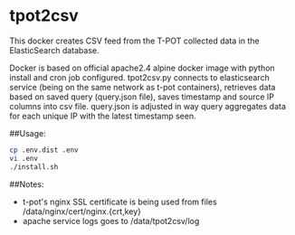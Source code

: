 # tpot2csv
This docker creates CSV feed from the T-POT collected data in the ElasticSearch database.

Docker is based on official apache2.4 alpine docker image with python install and cron job configured. tpot2csv.py connects to elasticsearch service (being on the same network as  t-pot containers), retrieves data based on saved query (query.json file), saves timestamp and source IP columns into csv file. query.json is adjusted in way query aggregates data for each unique IP with the latest timestamp seen.

##Usage:
```bash
cp .env.dist .env
vi .env
./install.sh
```

##Notes:
- t-pot's nginx SSL certificate is being used from files /data/nginx/cert/nginx.{crt,key}
- apache service logs goes to /data/tpot2csv/log